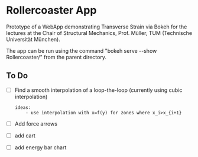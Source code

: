 # Rollercoaster App

Prototype of a WebApp demonstrating Transverse Strain via Bokeh for the lectures at the Chair of Structural Mechanics, Prof. Müller, TUM (Technische Universität München).

The app can be run using the command "bokeh serve --show Rollercoaster/" from the parent directory.

## To Do
- [ ] Find a smooth interpolation of a loop-the-loop (currently using cubic interpolation)
      
      ideas:
          - use interpolation with x=f(y) for zones where x_i>x_{i+1}
- [ ] Add force arrows
- [ ] add cart
- [ ] add energy bar chart
